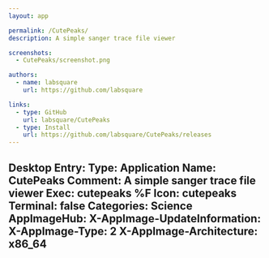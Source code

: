 ```yaml
---
layout: app

permalink: /CutePeaks/
description: A simple sanger trace file viewer

screenshots:
  - CutePeaks/screenshot.png

authors:
  - name: labsquare
    url: https://github.com/labsquare

links:
  - type: GitHub
    url: labsquare/CutePeaks
  - type: Install
    url: https://github.com/labsquare/CutePeaks/releases
---
```

Desktop Entry:
  Type: Application
  Name: CutePeaks
  Comment: A simple sanger trace file viewer
  Exec: cutepeaks %F
  Icon: cutepeaks
  Terminal: false
  Categories: Science
AppImageHub:
  X-AppImage-UpdateInformation: 
  X-AppImage-Type: 2
  X-AppImage-Architecture: x86_64
---
